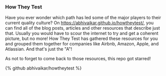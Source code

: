 ### How They Test

Have you ever wonder which path has led some of the major players to their current quality culture? On
 https://abhivaikar.github.io/howtheytest/, you can find all of the blog posts, articles and other resources that describe just that. Usually you would have to scour the internet to try and get a coherent picture, but no more! How They Test has gathered these resources for you and grouped them together for companies like Airbnb, Amazon, Apple, and Atlassian. And that's just the "A"!

As not to forget to come back to those resources, this repo got starred!

{% github abhivaikar/howtheytest %}
